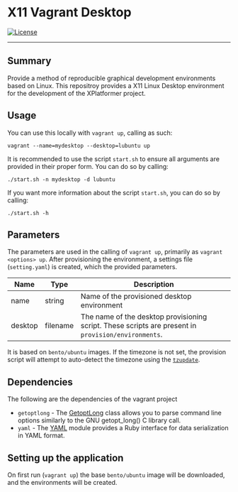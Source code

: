 # X11 Vagrant Desktop
[![License][license-badge]][license-link]

---

## Summary

Provide a method of reproducible graphical development environments based on Linux.  This repositroy provides a X11 Linux Desktop environment for the development of the XPlatformer project.

## Usage

You can use this locally with `vagrant up`, calling as such:

```
vagrant --name=mydesktop --desktop=lubuntu up
```

It is recommended to use the script `start.sh` to ensure all arguments are provided in their proper form.  You can do so by calling:

```
./start.sh -n mydesktop -d lubuntu
```

If you want more information about the script `start.sh`, you can do so by calling:

```
./start.sh -h
```

## Parameters

The parameters are used in the calling of `vagrant up`, primarily as `vagrant <options> up`.  After provisioning the environment, a settings file (`setting.yaml`) is created, which the provided parameters.

| Name | Type | Description |
| ---  | ---  | ---         |
| name | string | Name of the provisioned desktop environment |
| desktop | filename | The name of the desktop provisioning script.  These scripts are present in `provision/environments`. |

It is based on `bento/ubuntu` images.  If the timezone is not set, the provision script will attempt to auto-detect the timezone using the [`tzupdate`](https://github.com/cdown/tzupdate).

## Dependencies 

The following are the dependencies of the vagrant project

* `getoptlong` - The [GetoptLong](http://ruby-doc.org/stdlib-2.1.0/libdoc/getoptlong/rdoc/GetoptLong.html) class allows you to parse command line options similarly to the GNU getopt_long() C library call.
* `yaml` - The [YAML](https://ruby-doc.org/stdlib-1.9.3/libdoc/yaml/rdoc/YAML.html) module provides a Ruby interface for data serialization in YAML format.

## Setting up the application 

On first run (`vagrant up`) the base `bento/ubuntu` image will be downloaded, and the environments will be created.  

[license-badge]: https://img.shields.io/badge/license-MIT-blue.svg?maxAge=2592000
[license-link]: LICENSE